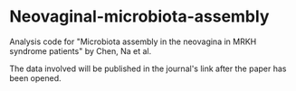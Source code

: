 # Neovaginal-microbiota-assembly
Analysis code for "Microbiota assembly in the neovagina in MRKH syndrome patients" by Chen, Na et al.

The data involved will be published in the journal's link after the paper has been opened.
